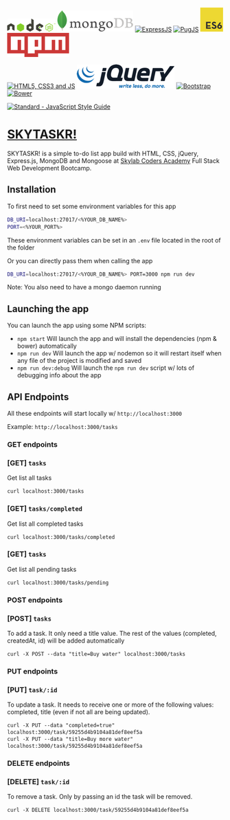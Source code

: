 [![NodeJS](https://github.com/MarioTerron/logo-images/blob/master/logos/nodejs.png)](https://nodejs.org/) [![MongoDB](https://github.com/MarioTerron/logo-images/blob/master/logos/mongodb.png)](https://www.mongodb.com/) [![ExpressJS](https://github.com/MarioTerron/logo-images/blob/master/logos/expressjs.png)](http://expressjs.com///)
[![PugJS](https://github.com/MarioTerron/logo-images/blob/master/logos/pug.png)](http://www.pugjs.org/) [![ES6](https://github.com/MarioTerron/logo-images/blob/master/logos/es6.png)](http://www.ecma-international.org/ecma-262/6.0/) [![npm](https://github.com/MarioTerron/logo-images/blob/master/logos/npm.png)](https://www.npmjs.com/)

[![HTML5, CSS3 and JS](https://github.com/MarioTerron/logo-images/blob/master/logos/html5-css3-js.png)](https://www.w3.org/) [![jQuery](https://github.com/MarioTerron/logo-images/blob/master/logos/jquery.png)](http://jquery.com/)
[![Bootstrap](https://github.com/MarioTerron/logo-images/blob/master/logos/bootstrap.png)](http://getbootstrap.com/)
[![Bower](https://github.com/MarioTerron/logo-images/blob/master/logos/bower.png)](https://bower.io//)

[![Standard - JavaScript Style Guide](https://img.shields.io/badge/code%20style-standard-brightgreen.svg)](http://standardjs.com/)


# [SKYTASKR!](https://marioterron-todo-list-app.herokuapp.com/tasks)

SKYTASKR! is a simple to-do list app build with HTML, CSS, jQuery, Express.js, MongoDB and Mongoose at [Skylab Coders Academy](http://www.skylabcoders.com) Full Stack Web Development Bootcamp.

## Installation

To first need to set some environment variables for this app

```bash
DB_URI=localhost:27017/<%YOUR_DB_NAME%>
PORT=<%YOUR_PORT%>
```

These environment variables can be set in an `.env` file located in the root of the folder

Or you can directly pass them when calling the app

```bash
DB_URI=localhost:27017/<%YOUR_DB_NAME%> PORT=3000 npm run dev
```

Note: You also need to have a mongo daemon running


## Launching the app

You can launch the app using some NPM scripts:

- `npm start` Will launch the app and will install the dependencies (npm & bower) automatically
- `npm run dev` Will launch the app w/ nodemon so it will restart itself when any file of the project is modified and saved
- `npm run dev:debug` Will launch the `npm run dev` script w/ lots of debugging info about the app

## API Endpoints

All these endpoints will start locally w/ `http://localhost:3000`

Example: `http://localhost:3000/tasks`

### GET endpoints

### [GET] `tasks`

Get list all tasks

```
curl localhost:3000/tasks
```

### [GET] `tasks/completed`

Get list all completed tasks

```
curl localhost:3000/tasks/completed
```

### [GET] `tasks`

Get list all pending tasks

```
curl localhost:3000/tasks/pending
```


### POST endpoints

### [POST] `tasks`

To add a task. It only need a title value. The rest of the values (completed, createdAt, id) will be added automatically

```
curl -X POST --data "title=Buy water" localhost:3000/tasks
```

### PUT endpoints

### [PUT] `task/:id`

To update a task. It needs to receive one or more of the following values: completed, title (even if not all are being updated).

```
curl -X PUT --data "completed=true" localhost:3000/task/59255d4b9104a81def8eef5a
curl -X PUT --data "title=Buy more water" localhost:3000/task/59255d4b9104a81def8eef5a
```

### DELETE endpoints

### [DELETE] `task/:id`

To remove a task. Only by passing an id the task will be removed.

```
curl -X DELETE localhost:3000/task/59255d4b9104a81def8eef5a
```
